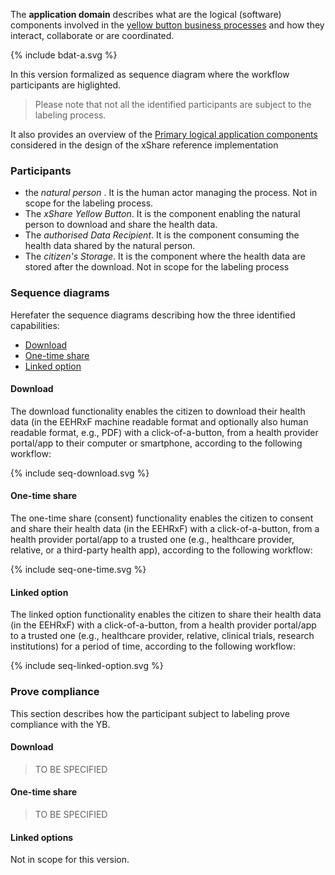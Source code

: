 
The **application domain** describes what are the logical (software) components involved in the [yellow button business processes](business.html#business-service-and-processes) and how they interact, collaborate or are coordinated. 

{% include bdat-a.svg %}

In this version formalized as sequence diagram where the workflow participants are higlighted.

> Please note that not all the identified participants are subject to the labeling process.


It also provides an overview of the [Primary logical application components](yb_components.html) considered in the design of the xShare reference implementation

### Participants

* the *natural person* . It is the human actor managing the process. Not in scope for the labeling process.
* The *xShare Yellow Button*. It is the component enabling the natural person to download and share the health data.
* The *authorised Data Recipient*. It is the component consuming the health data shared by the natural person.
* The *citizen's Storage*. It is the component where the health data are stored after the download. Not in scope for the labeling process

### Sequence diagrams

Herefater the sequence diagrams describing how the three identified capabilities:
* [Download](#download)
* [One-time share](#linked-option)
* [Linked option](#linked-option)

#### Download

The download functionality enables the citizen to download their health data (in the EEHRxF machine readable format and optionally also human readable format, e.g., PDF) with a click-of-a-button, from a health provider portal/app to their computer or smartphone, according to the following workflow:

{% include seq-download.svg %}


#### One-time share

The one-time share (consent) functionality enables the citizen to consent and share their health data (in the EEHRxF) with a click-of-a-button, from a health provider portal/app to a trusted one (e.g., healthcare provider, relative, or a third-party health app), according to the following workflow:


{% include seq-one-time.svg %}


#### Linked option

The linked option functionality enables the citizen to share their health data (in the EEHRxF) with a click-of-a-button, from a health provider portal/app to a trusted one (e.g., healthcare provider, relative, clinical trials, research institutions) for a period of time, according to the following workflow:

{% include seq-linked-option.svg %}

### Prove compliance
This section describes how the participant subject to labeling prove compliance with the YB.

#### Download

> TO BE SPECIFIED

#### One-time share

> TO BE SPECIFIED

#### Linked options

Not in scope for this version.
